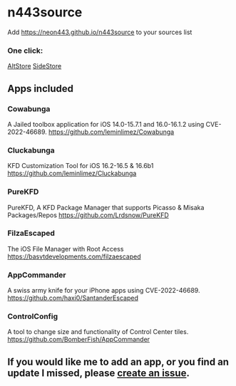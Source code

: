 # n443source
Add https://neon443.github.io/n443source to your sources list

### One click:
[AltStore](altstore://source?url=https://neon443.GitHub.io/n443source/)
[SideStore](sidestore://source?url=https://neon443.GitHub.io/n443source/)

## Apps included

### Cowabunga
A Jailed toolbox application for iOS 14.0-15.7.1 and 16.0-16.1.2 using CVE-2022-46689.
https://github.com/leminlimez/Cowabunga

### Cluckabunga
KFD Customization Tool for iOS 16.2-16.5 & 16.6b1
https://github.com/leminlimez/Cluckabunga

### PureKFD
PureKFD, A KFD Package Manager that supports Picasso & Misaka Packages/Repos
https://github.com/Lrdsnow/PureKFD

### FilzaEscaped
The iOS File Manager with Root Access
https://basvtdevelopments.com/filzaescaped

### AppCommander
A swiss army knife for your iPhone apps using CVE-2022-46689.
https://github.com/haxi0/SantanderEscaped


### ControlConfig
A tool to change size and functionality of Control Center tiles.
https://github.com/BomberFish/AppCommander

## If you would like me to add an app, or you find an update I missed, please [create an issue](https://github.com/neon443/n443source/issues/new).
